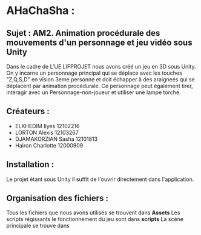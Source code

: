 # AHaChaSha : 

## Sujet : AM2. Animation procédurale des mouvements d'un personnage et jeu vidéo sous Unity

Dans le cadre de L'UE LIFPROJET nous avons créé un jeu en 3D sous Unity.
On y incarne un personnage principal qui se déplace avec les touches "Z,Q,S,D" en vision 3eme personne et doit échapper à des araigneés qui se déplacent par animation procédurale.
Ce personnage peut également tirer, intéragir avec un Personnage-non-joueur et utiliser une lampe torche. 

## Créateurs : 
* ELKHEDIM Ilyes 12102216
* LORTON Alexis  12103267
* DJAMAKORZIAN Sasha 12101813
* Hairon Charlotte 12000909

## Installation : 

Le projet étant sous Unity il suffit de l'ouvrir directement dans l'application.

## Organisation des fichiers :

Tous les fichiers que nous avons utilisés se trouvent dans **Assets** 
Les scripts régissants le fonctionnement du jeu sont dans **scripts**
La scène principale se trouve dans 

